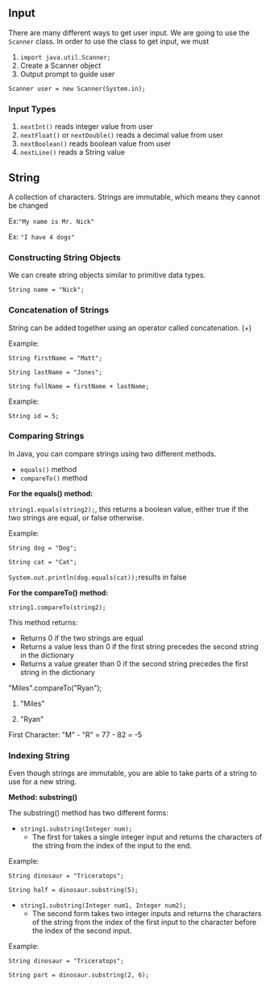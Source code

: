 ## Input 
There are many different ways to get user input. We are going to use the `Scanner` class. In order to use the class to get input, we must 

1. `import java.util.Scanner;` 
2. Create a Scanner object 
3. Output prompt to guide user 

`Scanner user = new Scanner(System.in);`

### Input Types 
1. `nextInt()` reads integer value from user 
2. `nextFloat()` or `nextDouble()` reads a decimal value from user 
3. `nextBoolean()` reads boolean value from user 
4. `nextLine()` reads a String value 

## String
A collection of characters. Strings are immutable, which means they cannot be changed

Ex:`"My name is Mr. Nick"`

Ex: `"I have 4 dogs"`

### Constructing String Objects

We can create string objects similar to primitive data types.

`String name = "Nick";`

### Concatenation of Strings

String can be added together using an operator called concatenation. (+)

Example:

`String firstName = "Matt";`

`String lastName = "Jones";`

`String fullName = firstName + lastName;`

Example:

`String id = 5;`

### Comparing Strings

In Java, you can compare strings using two different methods.
- `equals()` method
- `compareTo()` method

**For the equals() method:**

`string1.equals(string2);`, this returns a boolean value, either true if the two strings are equal, or false otherwise.

Example:

`String dog = "Dog";`

`String cat = "Cat";`

`System.out.println(dog.equals(cat));`results in false

**For the compareTo() method:**

`string1.compareTo(string2);`

This method returns:
- Returns 0 if the two strings are equal
- Returns a value less than 0 if the first string precedes the second string in the dictionary
- Returns a value greater than 0 if the second string precedes the first string in the dictionary

"Miles".compareTo("Ryan");

1. "Miles"

2. "Ryan"

First Character: "M" - "R" = 77 - 82 = -5

### Indexing String

Even though strings are immutable, you are able to take parts of a string to use for a new string.

**Method: substring()**

The substring() method has two different forms:
- `string1.substring(Integer num);`
  - The first for takes a single integer input and returns the characters of the string from the index of the input to the end.

Example:

`String dinosaur = "Triceratops";`

`String half = dinosaur.substring(5);`


- `string1.substring(Integer num1, Integer num2);`
  - The second form takes two integer inputs and returns the characters of the string from the index of the first input to the character before the index of the second input.

Example:

`String dinosaur = "Triceratops";`

`String part = dinosaur.substring(2, 6);`









